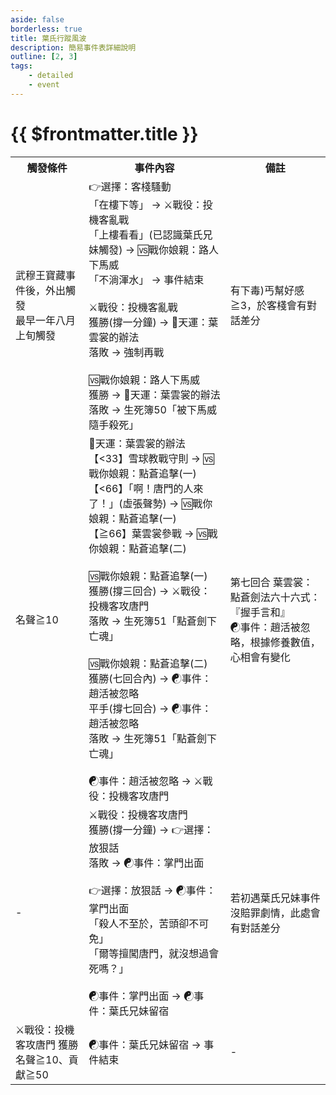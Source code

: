 ```yaml
---
aside: false
borderless: true
title: 葉氏行蹤風波
description: 簡易事件表詳細說明
outline: [2, 3]
tags:
    - detailed
    - event
---
```


# {{ $frontmatter.title }}

<Table class="timeline-table">
    <tr class="timeline-header">
        <th>觸發條件</th>
        <th>事件內容</th>
        <th>備註</th>
    </tr>
	<tr>
		<td>
			武穆王寶藏事件後，外出觸發<br>
			最早一年八月上旬觸發<br>
		</td>
		<td>
			👉選擇：客棧騷動 <br>
			<span title="性情-？、處世-？">「在樓下等」 → ⚔️戰役：投機客亂戰</span> <br>
			<span title="性情+1、銀兩+5500、葉雲舟-1">「上樓看看」(已認識葉氏兄妹觸發) → 🆚戰你娘親：路人下馬威</span>  <br>
			「不淌渾水」 → 事件結束 <br>
			<br>
			⚔️戰役：投機客亂戰<br>
			<span title="道德≦40：銀兩+1000、道德-2、名聲-1">獲勝(撐一分鐘) → 🎲天運：葉雲裳的辦法</span> <br>
			落敗 → 強制再戰 <br>
			<br>
			🆚戰你娘親：路人下馬威<br>
			<span title="武學+3，名聲+1">獲勝 → 🎲天運：葉雲裳的辦法</span> <br>
			落敗 → 生死簿50「被下馬威隨手殺死」<br>
		</td>
		<td>
			有下毒)丐幫好感≧3，於客棧會有對話差分 <br>
		</td>
	</tr>
	<tr>
		<td>名聲≧10</td>
		<td>
			🎲天運：葉雲裳的辦法<br>
			<span title="葉雲裳+2、變心+3">【<33】雪球教戰守則 → 🆚戰你娘親：點蒼追擊(一) </span> <br>
			<span title="葉雲裳+2、變心+3">【<66】「啊！唐門的人來了！」(虛張聲勢) → 🆚戰你娘親：點蒼追擊(一)</span> <br>
			【≧66】葉雲裳參戰 → 🆚戰你娘親：點蒼追擊(二) <br>
			<br>
			🆚戰你娘親：點蒼追擊(一)<br>
			<span title="名聲+2、武學+2">獲勝(撐三回合) → ⚔️戰役：投機客攻唐門</span> <br>
			落敗 → 生死簿51「點蒼劍下亡魂」 <br>
			<br>
			🆚戰你娘親：點蒼追擊(二)<br>
			<span title="名聲+1、武學+2">獲勝(七回合內) → ☯事件：趙活被忽略</span> <br>
			<span title="武學+2">平手(撐七回合) → ☯事件：趙活被忽略</span> <br>
			落敗 → 生死簿51「點蒼劍下亡魂」 <br>
			<br>
			<span title="心相-10、葉雲舟+3">☯事件：趙活被忽略 → ⚔️戰役：投機客攻唐門</span> <br>
		</td>
		<td>
			第七回合 葉雲裳：點蒼劍法六十六式：『握手言和』 <br>
			☯事件：趙活被忽略，根據修養數值，心相會有變化 <br>
		</td>
	</tr>
	<tr>
		<td>-</td>
		<td>
			⚔️戰役：投機客攻唐門<br>
			<span title="名聲+2、武學+2、向心-1">獲勝(撐一分鐘) → 👉選擇：放狠話</span> <br>
			<span title="唐錚好感-1">落敗 → ☯事件：掌門出面 </span> <br>
			<br>
			👉選擇：放狠話 → ☯事件：掌門出面 <br>
			<span title="道德+1、處世-1、心相-10">「殺人不至於，苦頭卻不可免」</span> <br>
			<span title="道德-1、修養-1、嘴力+1、性情+1、名聲+2、唐錚+1、青城派好感-1">「爾等擅闖唐門，就沒想過會死嗎？」</span>  <br>
			<br>
			<span title="
嘴力+1
道德≧60：葉雲舟+1
唐錚<15：葉雲裳+1
唐錚≧15：唐錚+1
處世??：嘴力+1、性情-1、葉雲舟+2、心相-20
處世<60：唐錚-2、葉雲舟+2、葉雲裳+2、貢獻-30
處世≧60：嘴力+1、性情+1、唐錚+1、葉雲舟+1
			">☯事件：掌門出面 → ☯事件：葉氏兄妹留宿</span> <br>
		</td>
		<td>若初遇葉氏兄妹事件沒賠罪劇情，此處會有對話差分</td>
	</tr>
	<tr>
		<td>
			⚔️戰役：投機客攻唐門 獲勝 <br>
			名聲≧10、貢獻≧50 <br>
		</td>
		<td>
			<span title="
後續葉氏兄妹事件開啟
貢獻>50：向心+1、葉雲舟+2
			">☯事件：葉氏兄妹留宿 → 事件結束</span> <br>
		</td>
		<td>-</td>
	</tr>
</table>






